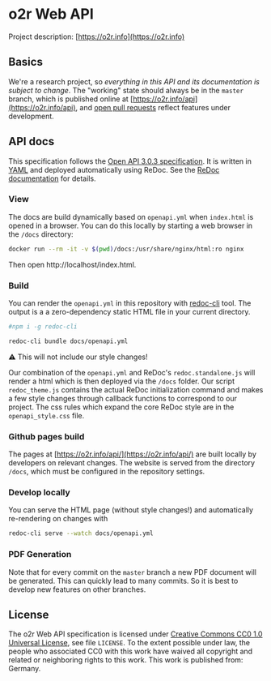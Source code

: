 # o2r Web API

Project description: [https://o2r.info](https://o2r.info)

## Basics

We're a research project, so _everything in this API and its documentation is subject to change_.
The "working" state should always be in the `master` branch, which is published online at [https://o2r.info/api](https://o2r.info/api), and [open pull requests](https://github.com/o2r-project/api/pulls) reflect features under development.

## API docs

This specification follows the [Open API 3.0.3 specification](https://en.wikipedia.org/wiki/OpenAPI_Specification).
It is written in [YAML](https://yaml.org/) and deployed automatically using ReDoc.
See the [ReDoc documentation](https://github.com/Redocly/redoc) for details.

### View

The docs are build dynamically based on `openapi.yml` when `index.html` is opened in a browser.
You can do this locally by starting a web browser in the `/docs` directory:

```bash
docker run --rm -it -v $(pwd)/docs:/usr/share/nginx/html:ro nginx
```

Then open http://localhost/index.html.

### Build

You can render the `openapi.yml` in this repository with [redoc-cli](https://github.com/Redocly/redoc/blob/master/cli/README.md) tool.
The output is a a zero-dependency static HTML file in your current directory.

```bash
#npm i -g redoc-cli

redoc-cli bundle docs/openapi.yml
```

:warning: This will not include our style changes!

Our combination of the `openapi.yml` and ReDoc's `redoc.standalone.js` will render a html which is then deployed via the `/docs` folder. Our script `redoc_theme.js` contains the actual ReDoc initialization command and makes a few style changes through  callback functions to correspond to our project.
The css rules which expand the core ReDoc style are in the `openapi_style.css` file.

### Github pages build

The pages at [https://o2r.info/api/](https://o2r.info/api/) are built locally by developers on relevant changes.
The website is served from the directory `/docs`, which must be configured in the repository settings.

### Develop locally

You can serve the HTML page (without style changes!) and automatically re-rendering on changes with

```bash
redoc-cli serve --watch docs/openapi.yml
```
### PDF Generation

Note that for every commit on the `master` branch a new PDF document will be generated. This can quickly lead to many commits. 
So it is best to develop new features on other branches. 

## License

The o2r Web API specification is licensed under [Creative Commons CC0 1.0 Universal License](https://creativecommons.org/publicdomain/zero/1.0/), see file `LICENSE`.
To the extent possible under law, the people who associated CC0 with this work have waived all copyright and related or neighboring rights to this work.
This work is published from: Germany.
